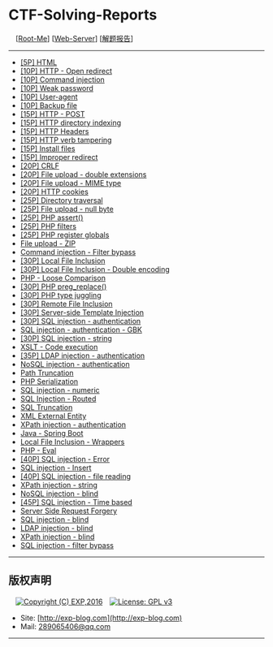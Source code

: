 # CTF-Solving-Reports
　[[Root-Me](https://www.root-me.org/)] [[Web-Server](https://www.root-me.org/en/Challenges/Web-Server/)] [[解题报告](http://exp-blog.com/2019/01/02/pid-2597/12/)]

------

- [\[5P\] HTML](https://github.com/lyy289065406/CTF-Solving-Reports/tree/master/rootme/Web-Server/%5B01%5D%20%5B5P%5D%20HTML)
- [\[10P\] HTTP - Open redirect](https://github.com/lyy289065406/CTF-Solving-Reports/tree/master/rootme/Web-Server/%5B02%5D%20%5B10P%5D%20HTTP%20-%20Open%20redirect)
- [\[10P\] Command injection](https://github.com/lyy289065406/CTF-Solving-Reports/tree/master/rootme/Web-Server/%5B03%5D%20%5B10P%5D%20Command%20injection)
- [\[10P\] Weak password](https://github.com/lyy289065406/CTF-Solving-Reports/tree/master/rootme/Web-Server/%5B04%5D%20%5B10P%5D%20Weak%20password)
- [\[10P\] User-agent](https://github.com/lyy289065406/CTF-Solving-Reports/tree/master/rootme/Web-Server/%5B05%5D%20%5B10P%5D%20User-agent)
- [\[10P\] Backup file](https://github.com/lyy289065406/CTF-Solving-Reports/tree/master/rootme/Web-Server/%5B06%5D%20%5B10P%5D%20Backup%20file)
- [\[15P\] HTTP - POST](https://github.com/lyy289065406/CTF-Solving-Reports/tree/master/rootme/Web-Server/%5B07%5D%20%5B15P%5D%20HTTP%20-%20POST)
- [\[15P\] HTTP directory indexing](https://github.com/lyy289065406/CTF-Solving-Reports/tree/master/rootme/Web-Server/%5B08%5D%20%5B15P%5D%20HTTP%20directory%20indexing)
- [\[15P\] HTTP Headers](https://github.com/lyy289065406/CTF-Solving-Reports/tree/master/rootme/Web-Server/%5B09%5D%20%5B15P%5D%20HTTP%20Headers)
- [\[15P\] HTTP verb tampering](https://github.com/lyy289065406/CTF-Solving-Reports/tree/master/rootme/Web-Server/%5B10%5D%20%5B15P%5D%20HTTP%20verb%20tampering)
- [\[15P\] Install files](https://github.com/lyy289065406/CTF-Solving-Reports/tree/master/rootme/Web-Server/%5B11%5D%20%5B15P%5D%20Install%20files)
- [\[15P\] Improper redirect](https://github.com/lyy289065406/CTF-Solving-Reports/tree/master/rootme/Web-Server/%5B12%5D%20%5B15P%5D%20Improper%20redirect)
- [\[20P\] CRLF](https://github.com/lyy289065406/CTF-Solving-Reports/tree/master/rootme/Web-Server/%5B13%5D%20%5B20P%5D%20CRLF)
- [\[20P\] File upload - double extensions](https://github.com/lyy289065406/CTF-Solving-Reports/tree/master/rootme/Web-Server/%5B14%5D%20%5B20P%5D%20File%20upload%20-%20double%20extensions)
- [\[20P\] File upload - MIME type](https://github.com/lyy289065406/CTF-Solving-Reports/tree/master/rootme/Web-Server/%5B15%5D%20%5B20P%5D%20File%20upload%20-%20MIME%20type)
- [\[20P\] HTTP cookies](https://github.com/lyy289065406/CTF-Solving-Reports/tree/master/rootme/Web-Server/%5B16%5D%20%5B20P%5D%20HTTP%20cookies)
- [\[25P\] Directory traversal](https://github.com/lyy289065406/CTF-Solving-Reports/tree/master/rootme/Web-Server/%5B17%5D%20%5B25P%5D%20Directory%20traversal)
- [\[25P\] File upload - null byte](https://github.com/lyy289065406/CTF-Solving-Reports/tree/master/rootme/Web-Server/%5B18%5D%20%5B25P%5D%20File%20upload%20-%20null%20byte)
- [\[25P\] PHP assert()](https://github.com/lyy289065406/CTF-Solving-Reports/tree/master/rootme/Web-Server/%5B19%5D%20%5B25P%5D%20PHP%20assert)
- [\[25P\] PHP filters](https://github.com/lyy289065406/CTF-Solving-Reports/tree/master/rootme/Web-Server/%5B20%5D%20%5B25P%5D%20PHP%20filters)
- [\[25P\] PHP register globals](https://github.com/lyy289065406/CTF-Solving-Reports/tree/master/rootme/Web-Server/%5B21%5D%20%5B25P%5D%20PHP%20register%20globals)
- [File upload - ZIP](#)
- [Command injection - Filter bypass](#)
- [\[30P\] Local File Inclusion](https://github.com/lyy289065406/CTF-Solving-Reports/tree/master/rootme/Web-Server/%5B24%5D%20%5B30P%5D%20Local%20File%20Inclusion)
- [\[30P\] Local File Inclusion - Double encoding](https://github.com/lyy289065406/CTF-Solving-Reports/tree/master/rootme/Web-Server/%5B25%5D%20%5B30P%5D%20Local%20File%20Inclusion%20-%20Double%20encoding)
- [PHP - Loose Comparison](#)
- [\[30P\] PHP preg_replace()](https://github.com/lyy289065406/CTF-Solving-Reports/tree/master/rootme/Web-Server/%5B27%5D%20%5B30P%5D%20PHP%20preg_replace)
- [\[30P\] PHP type juggling](https://github.com/lyy289065406/CTF-Solving-Reports/tree/master/rootme/Web-Server/%5B28%5D%20%5B30P%5D%20PHP%20type%20juggling)
- [\[30P\] Remote File Inclusion](https://github.com/lyy289065406/CTF-Solving-Reports/tree/master/rootme/Web-Server/%5B29%5D%20%5B30P%5D%20Remote%20File%20Inclusion)
- [\[30P\] Server-side Template Injection](https://github.com/lyy289065406/CTF-Solving-Reports/tree/master/rootme/Web-Server/%5B30%5D%20%5B30P%5D%20Server-side%20Template%20Injection)
- [\[30P\] SQL injection - authentication](https://github.com/lyy289065406/CTF-Solving-Reports/tree/master/rootme/Web-Server/%5B31%5D%20%5B30P%5D%20SQL%20injection%20-%20authentication)
- [SQL injection - authentication - GBK](#)
- [\[30P\] SQL injection - string](https://github.com/lyy289065406/CTF-Solving-Reports/tree/master/rootme/Web-Server/%5B33%5D%20%5B30P%5D%20SQL%20injection%20-%20string)
- [XSLT - Code execution](#)
- [\[35P\] LDAP injection - authentication](https://github.com/lyy289065406/CTF-Solving-Reports/tree/master/rootme/Web-Server/%5B35%5D%20%5B35P%5D%20LDAP%20injection%20-%20authentication)
- [NoSQL injection - authentication](#)
- [Path Truncation](#)
- [PHP Serialization](#)
- [SQL injection - numeric](#)
- [SQL Injection - Routed](#)
- [SQL Truncation](#)
- [XML External Entity](#)
- [XPath injection - authentication](#)
- [Java - Spring Boot](#)
- [Local File Inclusion - Wrappers](#)
- [PHP - Eval](#)
- [\[40P\] SQL injection - Error](https://github.com/lyy289065406/CTF-Solving-Reports/tree/master/rootme/Web-Server/%5B47%5D%20%5B40P%5D%20SQL%20injection%20-%20Error)
- [SQL injection - Insert](#)
- [\[40P\] SQL injection - file reading](https://github.com/lyy289065406/CTF-Solving-Reports/tree/master/rootme/Web-Server/%5B49%5D%20%5B40P%5D%20SQL%20injection%20-%20file%20reading)
- [XPath injection - string](#)
- [NoSQL injection - blind](#)
- [\[45P\] SQL injection - Time based](https://github.com/lyy289065406/CTF-Solving-Reports/tree/master/rootme/Web-Server/%5B52%5D%20%5B45P%5D%20SQL%20injection%20-%20Time%20based)
- [Server Side Request Forgery](#)
- [SQL injection - blind](#)
- [LDAP injection - blind](#)
- [XPath injection - blind](#)
- [SQL injection - filter bypass](#)

------

## 版权声明

　[![Copyright (C) EXP,2016](https://img.shields.io/badge/Copyright%20(C)-EXP%202016-blue.svg)](http://exp-blog.com)　[![License: GPL v3](https://img.shields.io/badge/License-GPL%20v3-blue.svg)](https://www.gnu.org/licenses/gpl-3.0)
  

- Site: [http://exp-blog.com](http://exp-blog.com) 
- Mail: <a href="mailto:289065406@qq.com?subject=[EXP's Github]%20Your%20Question%20（请写下您的疑问）&amp;body=What%20can%20I%20help%20you?%20（需要我提供什么帮助吗？）">289065406@qq.com</a>


------
